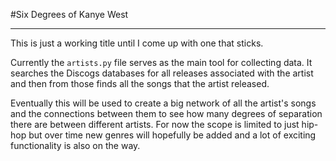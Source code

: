 #Six Degrees of Kanye West

---

This is just a working title until I come up with one that sticks.

Currently the `artists.py` file serves as the main tool for collecting data. It searches the Discogs databases for all releases associated with the artist and then from those finds all the songs that the artist released.

Eventually this will be used to create a big network of all the artist's songs and the connections between them to see how many degrees of separation there are between different artists. For now the scope is limited to just hip-hop but over time new genres will hopefully be added and a lot of exciting functionality is also on the way.